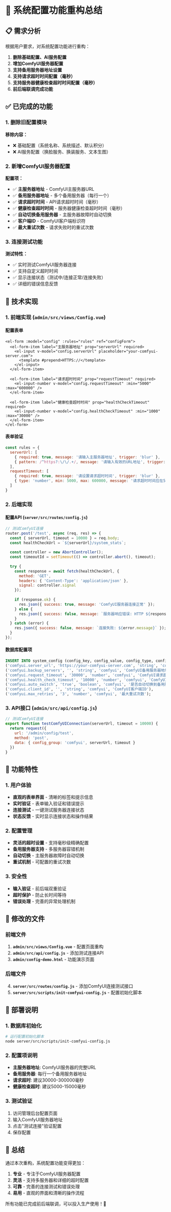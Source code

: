 # 🔧 系统配置功能重构总结

## 📋 需求分析

根据用户要求，对系统配置功能进行重构：

1. **删除基础配置、AI服务配置**
2. **增加ComfyUI服务器配置**
3. **支持备用服务器地址设置**
4. **支持请求超时时间配置（毫秒）**
5. **支持服务器健康检查超时时间配置（毫秒）**
6. **前后端联调完成功能**

## ✅ 已完成的功能

### 1. 删除旧配置模块
**移除内容：**
- ❌ 基础配置（系统名称、系统描述、默认积分）
- ❌ AI服务配置（换脸服务、换装服务、文本生图）

### 2. 新增ComfyUI服务器配置
**配置项：**
- ✅ **主服务器地址** - ComfyUI主服务器URL
- ✅ **备用服务器地址** - 多个备用服务器（每行一个）
- ✅ **请求超时时间** - API请求超时时间（毫秒）
- ✅ **健康检查超时时间** - 服务器健康检查超时时间（毫秒）
- ✅ **自动切换备用服务器** - 主服务器故障时自动切换
- ✅ **客户端ID** - ComfyUI客户端标识符
- ✅ **最大重试次数** - 请求失败时的重试次数

### 3. 连接测试功能
**测试特性：**
- ✅ 实时测试ComfyUI服务器连接
- ✅ 支持自定义超时时间
- ✅ 显示连接状态（测试中/连接正常/连接失败）
- ✅ 详细的错误信息反馈

## 🔧 技术实现

### 1. 前端实现 (`admin/src/views/Config.vue`)

#### 配置表单
```vue
<el-form :model="config" :rules="rules" ref="configForm">
  <el-form-item label="主服务器地址" prop="serverUrl" required>
    <el-input v-model="config.serverUrl" placeholder="your-comfyui-server.com">
      <template #prepend>HTTPS://</template>
    </el-input>
  </el-form-item>
  
  <el-form-item label="请求超时时间" prop="requestTimeout" required>
    <el-input-number v-model="config.requestTimeout" :min="5000" :max="600000" />
  </el-form-item>
  
  <el-form-item label="健康检查超时时间" prop="healthCheckTimeout" required>
    <el-input-number v-model="config.healthCheckTimeout" :min="1000" :max="30000" />
  </el-form-item>
</el-form>
```

#### 表单验证
```javascript
const rules = {
  serverUrl: [
    { required: true, message: '请输入主服务器地址', trigger: 'blur' },
    { pattern: /^https?:\/\/.+/, message: '请输入有效的URL地址', trigger: 'blur' }
  ],
  requestTimeout: [
    { required: true, message: '请设置请求超时时间', trigger: 'blur' },
    { type: 'number', min: 5000, max: 600000, message: '请求超时时间应在5000-600000毫秒之间', trigger: 'blur' }
  ]
}
```

### 2. 后端实现

#### 配置API (`server/src/routes/config.js`)
```javascript
// 测试ComfyUI连接
router.post('/test', async (req, res) => {
  const { serverUrl, timeout = 10000 } = req.body;
  const healthCheckUrl = `${serverUrl}/system_stats`;
  
  const controller = new AbortController();
  const timeoutId = setTimeout(() => controller.abort(), timeout);
  
  try {
    const response = await fetch(healthCheckUrl, {
      method: 'GET',
      headers: { 'Content-Type': 'application/json' },
      signal: controller.signal
    });
    
    if (response.ok) {
      res.json({ success: true, message: 'ComfyUI服务器连接正常' });
    } else {
      res.json({ success: false, message: `服务器响应错误: HTTP ${response.status}` });
    }
  } catch (error) {
    res.json({ success: false, message: `连接失败: ${error.message}` });
  }
});
```

#### 数据库配置项
```sql
INSERT INTO system_config (config_key, config_value, config_type, config_group, description) VALUES
('comfyui.server_url', 'https://your-comfyui-server.com', 'string', 'comfyui', 'ComfyUI主服务器地址'),
('comfyui.backup_servers', '', 'string', 'comfyui', 'ComfyUI备用服务器地址列表'),
('comfyui.request_timeout', '30000', 'number', 'comfyui', 'ComfyUI请求超时时间（毫秒）'),
('comfyui.health_check_timeout', '10000', 'number', 'comfyui', 'ComfyUI健康检查超时时间（毫秒）'),
('comfyui.auto_switch', 'true', 'boolean', 'comfyui', '是否自动切换到备用服务器'),
('comfyui.client_id', '', 'string', 'comfyui', 'ComfyUI客户端ID'),
('comfyui.max_retries', '3', 'number', 'comfyui', '最大重试次数');
```

### 3. API接口 (`admin/src/api/config.js`)
```javascript
// 测试ComfyUI连接
export function testComfyUIConnection(serverUrl, timeout = 10000) {
  return request({
    url: '/admin/config/test',
    method: 'post',
    data: { config_group: 'comfyui', serverUrl, timeout }
  })
}
```

## 🎯 功能特性

### 1. 用户体验
- **直观的表单界面** - 清晰的标签和提示信息
- **实时验证** - 表单输入验证和错误提示
- **连接测试** - 一键测试服务器连接状态
- **状态反馈** - 实时显示连接状态和操作结果

### 2. 配置管理
- **灵活的超时设置** - 支持毫秒级精确配置
- **备用服务器支持** - 多服务器容错机制
- **自动切换** - 主服务器故障时自动切换
- **重试机制** - 可配置的重试次数

### 3. 安全性
- **输入验证** - 前后端双重验证
- **超时保护** - 防止长时间等待
- **错误处理** - 完善的异常处理机制

## 📁 修改的文件

### 前端文件
1. **`admin/src/views/Config.vue`** - 配置页面重构
2. **`admin/src/api/config.js`** - 添加测试连接API
3. **`admin/config-demo.html`** - 功能演示页面

### 后端文件
4. **`server/src/routes/config.js`** - 添加ComfyUI连接测试接口
5. **`server/src/scripts/init-comfyui-config.js`** - 配置初始化脚本

## 🚀 部署说明

### 1. 数据库初始化
```bash
# 运行配置初始化脚本
node server/src/scripts/init-comfyui-config.js
```

### 2. 配置项说明
- **主服务器地址**: ComfyUI服务器的完整URL
- **备用服务器**: 每行一个备用服务器地址
- **请求超时**: 建议30000-300000毫秒
- **健康检查超时**: 建议5000-15000毫秒

### 3. 测试验证
1. 访问管理后台配置页面
2. 输入ComfyUI服务器地址
3. 点击"测试连接"验证配置
4. 保存配置

## 🎉 总结

通过本次重构，系统配置功能变得更加：

1. **专业** - 专注于ComfyUI服务器配置
2. **灵活** - 支持多服务器和详细的超时配置
3. **可靠** - 完善的连接测试和错误处理
4. **易用** - 直观的界面和清晰的操作流程

所有功能已完成前后端联调，可以投入生产使用！🚀
